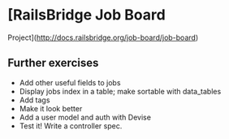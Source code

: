 # [RailsBridge Job Board
Project](http://docs.railsbridge.org/job-board/job-board)

## Further exercises
* Add other useful fields to jobs
* Display jobs index in a table; make sortable with data_tables
* Add tags
* Make it look better
* Add a user model and auth with Devise
* Test it! Write a controller spec.
